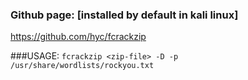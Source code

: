 ### Github page: [installed by default in kali linux] 

https://github.com/hyc/fcrackzip

###USAGE:
`fcrackzip <zip-file> -D -p /usr/share/wordlists/rockyou.txt`

